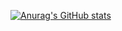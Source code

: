[![Anurag's GitHub stats](https://github-readme-stats.vercel.app/api?username=ops-00000000)](https://github.com/anuraghazra/github-readme-stats)
